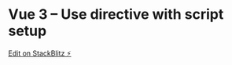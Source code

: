 # Vue 3 – Use directive with script setup

[Edit on StackBlitz ⚡️](https://stackblitz.com/edit/vitejs-vite-greadj)
